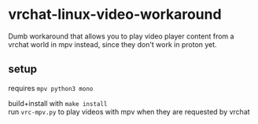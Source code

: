 # vrchat-linux-video-workaround
Dumb workaround that allows you to play video player content from a vrchat world in mpv instead, since they don't work in proton yet.

## setup
requires `mpv python3 mono`

build+install with `make install`  
run `vrc-mpv.py` to play videos with mpv when they are requested by vrchat

